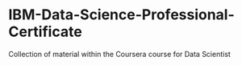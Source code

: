 # IBM-Data-Science-Professional-Certificate
Collection of material within the Coursera course for Data Scientist
